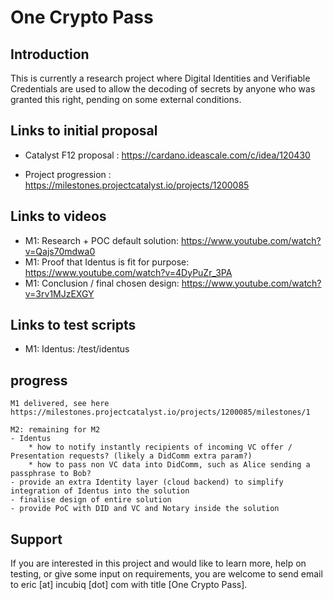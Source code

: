# One Crypto Pass

## Introduction

This is currently a research project where Digital Identities and Verifiable Credentials are used to allow the decoding of secrets by anyone who was granted this right, pending on some external conditions.

## Links to initial proposal 

 - Catalyst F12 proposal : https://cardano.ideascale.com/c/idea/120430

 - Project progression : https://milestones.projectcatalyst.io/projects/1200085


## Links to videos

 - M1: Research + POC default solution: https://www.youtube.com/watch?v=Qajs70mdwa0
 - M1: Proof that Identus is fit for purpose: https://www.youtube.com/watch?v=4DyPuZr_3PA
 - M1: Conclusion / final chosen design: https://www.youtube.com/watch?v=3rv1MJzEXGY


## Links to test scripts
 
 - M1: Identus: /test/identus


## progress
    
    M1 delivered, see here https://milestones.projectcatalyst.io/projects/1200085/milestones/1
    
    M2: remaining for M2
    - Identus
        * how to notify instantly recipients of incoming VC offer / Presentation requests? (likely a DidComm extra param?)
        * how to pass non VC data into DidComm, such as Alice sending a passphrase to Bob?
    - provide an extra Identity layer (cloud backend) to simplify integration of Identus into the solution
    - finalise design of entire solution 
    - provide PoC with DID and VC and Notary inside the solution


## Support

If you are interested in this project and would like to learn more, help on testing, or give some input on requirements, you are welcome to send email to eric [at] incubiq [dot] com with title [One Crypto Pass].